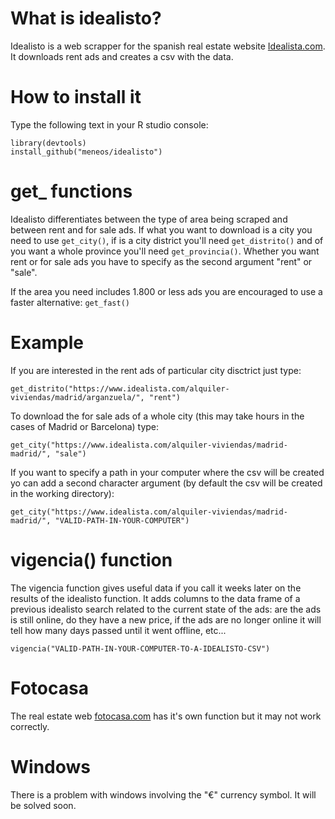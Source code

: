 # What is idealisto?
Idealisto is a web scrapper for the spanish real estate website [Idealista.com](https://www.idealista.com/). It downloads rent ads and creates a csv with the data.


# How to install it
Type the following text in your R studio console:

```
library(devtools)
install_github("meneos/idealisto")
```

# get_ functions

Idealisto differentiates between the type of area being scraped and between rent and for sale ads. If what you want to download is a city you need to use ```get_city()```, if is a city district you'll need ```get_distrito()``` and of you want a whole province you'll need ```get_provincia()```. Whether you want rent or for sale ads you have to specify as the second argument "rent" or "sale".

If the area you need includes 1.800 or less ads you are encouraged to use a faster alternative: ```get_fast()```

# Example

If you are interested in the rent ads of particular city disctrict just type:
```
get_distrito("https://www.idealista.com/alquiler-viviendas/madrid/arganzuela/", "rent")
```

To download the for sale ads of a whole city (this may take hours in the cases of Madrid or Barcelona) type:
```
get_city("https://www.idealista.com/alquiler-viviendas/madrid-madrid/", "sale")
```

If you want to specify a path in your computer where the csv will be created yo can add a second character argument (by default the csv will be created in the working directory):

```
get_city("https://www.idealista.com/alquiler-viviendas/madrid-madrid/", "VALID-PATH-IN-YOUR-COMPUTER")
```

# vigencia() function
The vigencia function gives useful data if you call it weeks later on the results of the idealisto function. It adds columns to the data frame of a previous idealisto search related to the current state of the ads: are the ads is still online, do they have a new price, if the ads are no longer online it will tell how many days passed until it went offline, etc...

```
vigencia("VALID-PATH-IN-YOUR-COMPUTER-TO-A-IDEALISTO-CSV")
```


# Fotocasa

The real estate web [fotocasa.com](https://www.fotocasa.es/es/) has it's own function but it may not work correctly.


# Windows

There is a problem with windows involving the "€" currency symbol. It will be solved soon.
